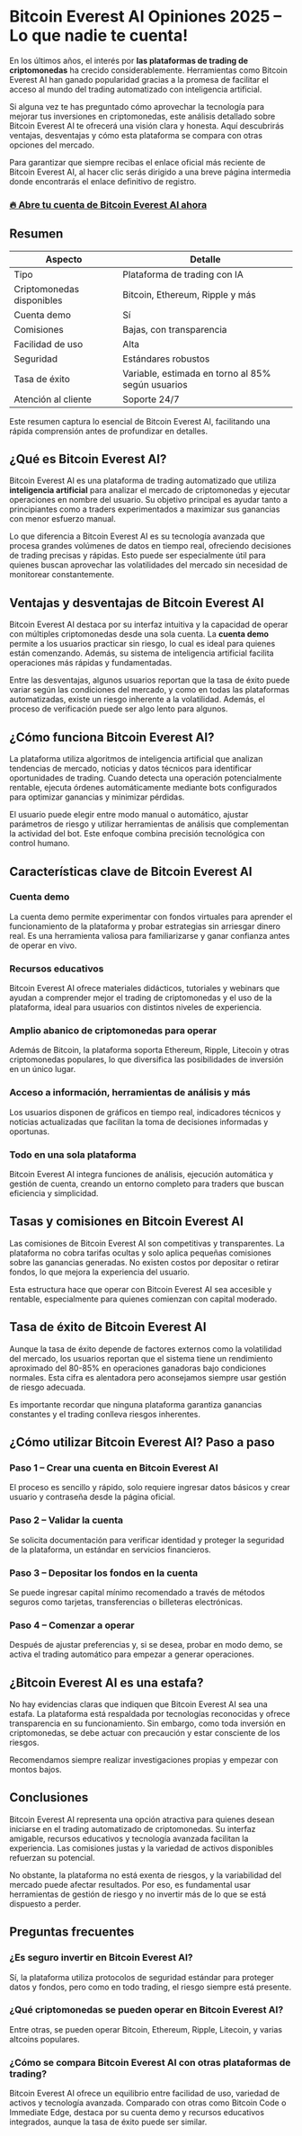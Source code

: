 # Bitcoin Everest AI Opiniones 2025 – Lo que nadie te cuenta!
 

En los últimos años, el interés por **las plataformas de trading de criptomonedas** ha crecido considerablemente. Herramientas como Bitcoin Everest AI han ganado popularidad gracias a la promesa de facilitar el acceso al mundo del trading automatizado con inteligencia artificial.  

Si alguna vez te has preguntado cómo aprovechar la tecnología para mejorar tus inversiones en criptomonedas, este análisis detallado sobre Bitcoin Everest AI te ofrecerá una visión clara y honesta. Aquí descubrirás ventajas, desventajas y cómo esta plataforma se compara con otras opciones del mercado.

Para garantizar que siempre recibas el enlace oficial más reciente de Bitcoin Everest AI, al hacer clic serás dirigido a una breve página intermedia donde encontrarás el enlace definitivo de registro.

### [🔥 Abre tu cuenta de Bitcoin Everest AI ahora](https://github.com/CharlieBrown4264/minio/blob/master/440es.md)
## Resumen

| Aspecto                   | Detalle                                      |
|---------------------------|----------------------------------------------|
| Tipo                      | Plataforma de trading con IA                  |
| Criptomonedas disponibles | Bitcoin, Ethereum, Ripple y más               |
| Cuenta demo               | Sí                                           |
| Comisiones                | Bajas, con transparencia                       |
| Facilidad de uso          | Alta                                         |
| Seguridad                 | Estándares robustos                            |
| Tasa de éxito             | Variable, estimada en torno al 85% según usuarios |
| Atención al cliente       | Soporte 24/7                                 |

Este resumen captura lo esencial de Bitcoin Everest AI, facilitando una rápida comprensión antes de profundizar en detalles.

## ¿Qué es Bitcoin Everest AI?

Bitcoin Everest AI es una plataforma de trading automatizado que utiliza **inteligencia artificial** para analizar el mercado de criptomonedas y ejecutar operaciones en nombre del usuario. Su objetivo principal es ayudar tanto a principiantes como a traders experimentados a maximizar sus ganancias con menor esfuerzo manual.

Lo que diferencia a Bitcoin Everest AI es su tecnología avanzada que procesa grandes volúmenes de datos en tiempo real, ofreciendo decisiones de trading precisas y rápidas. Esto puede ser especialmente útil para quienes buscan aprovechar las volatilidades del mercado sin necesidad de monitorear constantemente.

## Ventajas y desventajas de Bitcoin Everest AI

Bitcoin Everest AI destaca por su interfaz intuitiva y la capacidad de operar con múltiples criptomonedas desde una sola cuenta. La **cuenta demo** permite a los usuarios practicar sin riesgo, lo cual es ideal para quienes están comenzando. Además, su sistema de inteligencia artificial facilita operaciones más rápidas y fundamentadas.

Entre las desventajas, algunos usuarios reportan que la tasa de éxito puede variar según las condiciones del mercado, y como en todas las plataformas automatizadas, existe un riesgo inherente a la volatilidad. Además, el proceso de verificación puede ser algo lento para algunos.

## ¿Cómo funciona Bitcoin Everest AI?

La plataforma utiliza algoritmos de inteligencia artificial que analizan tendencias de mercado, noticias y datos técnicos para identificar oportunidades de trading. Cuando detecta una operación potencialmente rentable, ejecuta órdenes automáticamente mediante bots configurados para optimizar ganancias y minimizar pérdidas.

El usuario puede elegir entre modo manual o automático, ajustar parámetros de riesgo y utilizar herramientas de análisis que complementan la actividad del bot. Este enfoque combina precisión tecnológica con control humano.

## Características clave de Bitcoin Everest AI

### Cuenta demo

La cuenta demo permite experimentar con fondos virtuales para aprender el funcionamiento de la plataforma y probar estrategias sin arriesgar dinero real. Es una herramienta valiosa para familiarizarse y ganar confianza antes de operar en vivo.

### Recursos educativos

Bitcoin Everest AI ofrece materiales didácticos, tutoriales y webinars que ayudan a comprender mejor el trading de criptomonedas y el uso de la plataforma, ideal para usuarios con distintos niveles de experiencia.

### Amplio abanico de criptomonedas para operar

Además de Bitcoin, la plataforma soporta Ethereum, Ripple, Litecoin y otras criptomonedas populares, lo que diversifica las posibilidades de inversión en un único lugar.

### Acceso a información, herramientas de análisis y más

Los usuarios disponen de gráficos en tiempo real, indicadores técnicos y noticias actualizadas que facilitan la toma de decisiones informadas y oportunas.

### Todo en una sola plataforma

Bitcoin Everest AI integra funciones de análisis, ejecución automática y gestión de cuenta, creando un entorno completo para traders que buscan eficiencia y simplicidad.

## Tasas y comisiones en Bitcoin Everest AI

Las comisiones de Bitcoin Everest AI son competitivas y transparentes. La plataforma no cobra tarifas ocultas y solo aplica pequeñas comisiones sobre las ganancias generadas. No existen costos por depositar o retirar fondos, lo que mejora la experiencia del usuario.

Esta estructura hace que operar con Bitcoin Everest AI sea accesible y rentable, especialmente para quienes comienzan con capital moderado.

## Tasa de éxito de Bitcoin Everest AI

Aunque la tasa de éxito depende de factores externos como la volatilidad del mercado, los usuarios reportan que el sistema tiene un rendimiento aproximado del 80-85% en operaciones ganadoras bajo condiciones normales. Esta cifra es alentadora pero aconsejamos siempre usar gestión de riesgo adecuada.

Es importante recordar que ninguna plataforma garantiza ganancias constantes y el trading conlleva riesgos inherentes.

## ¿Cómo utilizar Bitcoin Everest AI? Paso a paso

### Paso 1 – Crear una cuenta en Bitcoin Everest AI

El proceso es sencillo y rápido, solo requiere ingresar datos básicos y crear usuario y contraseña desde la página oficial.

### Paso 2 – Validar la cuenta

Se solicita documentación para verificar identidad y proteger la seguridad de la plataforma, un estándar en servicios financieros.

### Paso 3 – Depositar los fondos en la cuenta

Se puede ingresar capital mínimo recomendado a través de métodos seguros como tarjetas, transferencias o billeteras electrónicas.

### Paso 4 – Comenzar a operar

Después de ajustar preferencias y, si se desea, probar en modo demo, se activa el trading automático para empezar a generar operaciones.

## ¿Bitcoin Everest AI es una estafa?

No hay evidencias claras que indiquen que Bitcoin Everest AI sea una estafa. La plataforma está respaldada por tecnologías reconocidas y ofrece transparencia en su funcionamiento. Sin embargo, como toda inversión en criptomonedas, se debe actuar con precaución y estar consciente de los riesgos.

Recomendamos siempre realizar investigaciones propias y empezar con montos bajos.

## Conclusiones

Bitcoin Everest AI representa una opción atractiva para quienes desean iniciarse en el trading automatizado de criptomonedas. Su interfaz amigable, recursos educativos y tecnología avanzada facilitan la experiencia. Las comisiones justas y la variedad de activos disponibles refuerzan su potencial.

No obstante, la plataforma no está exenta de riesgos, y la variabilidad del mercado puede afectar resultados. Por eso, es fundamental usar herramientas de gestión de riesgo y no invertir más de lo que se está dispuesto a perder.

## Preguntas frecuentes

### ¿Es seguro invertir en Bitcoin Everest AI?

Sí, la plataforma utiliza protocolos de seguridad estándar para proteger datos y fondos, pero como en todo trading, el riesgo siempre está presente.

### ¿Qué criptomonedas se pueden operar en Bitcoin Everest AI?

Entre otras, se pueden operar Bitcoin, Ethereum, Ripple, Litecoin, y varias altcoins populares.

### ¿Cómo se compara Bitcoin Everest AI con otras plataformas de trading?

Bitcoin Everest AI ofrece un equilibrio entre facilidad de uso, variedad de activos y tecnología avanzada. Comparado con otras como Bitcoin Code o Immediate Edge, destaca por su cuenta demo y recursos educativos integrados, aunque la tasa de éxito puede ser similar.